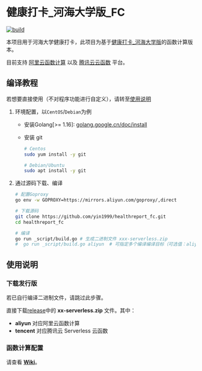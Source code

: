 # 健康打卡_河海大学版_FC

[![build](https://github.com/yin1999/healthreport_fc/actions/workflows/Build.yml/badge.svg)](https://github.com/yin1999/healthreport_fc/actions/workflows/Build.yml)

本项目用于河海大学健康打卡，此项目为基于[健康打卡_河海大学版](https://github.com/yin1999/healthreport)的函数计算版本。  

目前支持 [阿里云函数计算](https://www.aliyun.com/product/fc) 以及 [腾讯云云函数](https://cloud.tencent.com/product/sls) 平台。

## 编译教程

若想要直接使用（不对程序功能进行自定义），请转至[使用说明](#使用说明)

1. 环境配置，以`CentOS`/`Debian`为例

    - 安装Golang[>= 1.16]: [golang.google.cn/doc/install](https://golang.google.cn/doc/install)

    - 安装 git

       ```bash
       # Centos
       sudo yum install -y git

       # Debian/Ubuntu
       sudo apt install -y git
       ```

2. 通过源码下载、编译

    ```bash
    # 配置Goproxy
    go env -w GOPROXY=https://mirrors.aliyun.com/goproxy/,direct

    # 下载源码
    git clone https://github.com/yin1999/healthreport_fc.git
    cd healthreport_fc
    
    # 编译
    go run _script/build.go # 生成二进制文件 xxx-serverless.zip
    #  go run _script/build.go aliyun  # 可指定多个编译编译目标（可选值：aliyun、tencent）
    ```

## 使用说明

### 下载发行版

若已自行编译二进制文件，请跳过此步骤。

直接下载[release](https://github.com/yin1999/healthreport_fc/releases/latest)中的 **xx-serverless.zip** 文件。其中：

- **aliyun** 对应阿里云函数计算
- **tencent** 对应腾讯云 Serverless 云函数

### 函数计算配置

请查看 [**Wiki**](https://github.com/yin1999/healthreport_fc/wiki)。
